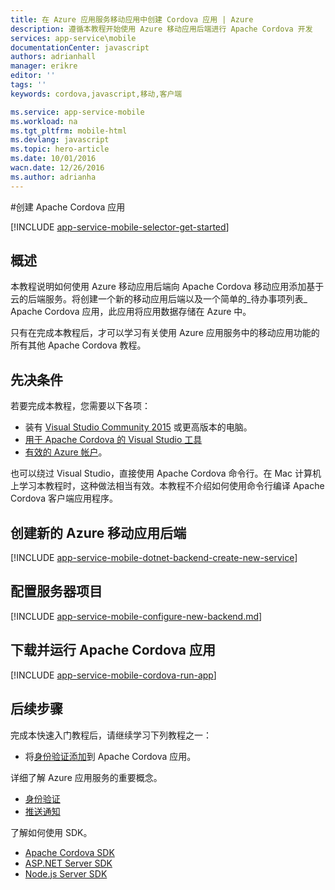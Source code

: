 ```yaml
---
title: 在 Azure 应用服务移动应用中创建 Cordova 应用 | Azure
description: 遵循本教程开始使用 Azure 移动应用后端进行 Apache Cordova 开发
services: app-service\mobile
documentationCenter: javascript
authors: adrianhall
manager: erikre
editor: ''
tags: ''
keywords: cordova,javascript,移动,客户端

ms.service: app-service-mobile
ms.workload: na
ms.tgt_pltfrm: mobile-html
ms.devlang: javascript
ms.topic: hero-article
ms.date: 10/01/2016
wacn.date: 12/26/2016
ms.author: adrianha
---
```


#创建 Apache Cordova 应用

[!INCLUDE [app-service-mobile-selector-get-started](../../includes/app-service-mobile-selector-get-started.md)]

## 概述

本教程说明如何使用 Azure 移动应用后端向 Apache Cordova 移动应用添加基于云的后端服务。将创建一个新的移动应用后端以及一个简单的_待办事项列表_ Apache Cordova 应用，此应用将应用数据存储在 Azure 中。

只有在完成本教程后，才可以学习有关使用 Azure 应用服务中的移动应用功能的所有其他 Apache Cordova 教程。

## 先决条件

若要完成本教程，您需要以下各项：

* 装有 [Visual Studio Community 2015] 或更高版本的电脑。
* [用于 Apache Cordova 的 Visual Studio 工具]
* [有效的 Azure 帐户](https://www.azure.cn/pricing/1rmb-trial/)。

也可以绕过 Visual Studio，直接使用 Apache Cordova 命令行。在 Mac 计算机上学习本教程时，这种做法相当有效。本教程不介绍如何使用命令行编译 Apache Cordova 客户端应用程序。

## 创建新的 Azure 移动应用后端
[!INCLUDE [app-service-mobile-dotnet-backend-create-new-service](../../includes/app-service-mobile-dotnet-backend-create-new-service.md)]

## 配置服务器项目

[!INCLUDE [app-service-mobile-configure-new-backend.md](../../includes/app-service-mobile-configure-new-backend.md)]

## 下载并运行 Apache Cordova 应用

[!INCLUDE [app-service-mobile-cordova-run-app](../../includes/app-service-mobile-cordova-run-app.md)]

## 后续步骤

完成本快速入门教程后，请继续学习下列教程之一：

* 将[身份验证添加]到 Apache Cordova 应用。

详细了解 Azure 应用服务的重要概念。

* [身份验证]
* [推送通知]

了解如何使用 SDK。

* [Apache Cordova SDK]
* [ASP.NET Server SDK]
* [Node.js Server SDK]

<!-- Images. -->

<!-- URLs -->
[Azure portal]: https://portal.azure.cn/
[Visual Studio Community 2015]: http://www.visualstudio.com/
[用于 Apache Cordova 的 Visual Studio 工具]: https://www.visualstudio.com/vs/cordova/
[身份验证添加]: ./app-service-mobile-cordova-get-started-users.md
[身份验证]: ./app-service-mobile-auth.md
[推送通知]: ../notification-hubs/notification-hubs-push-notification-overview.md
[Apache Cordova SDK]: ./app-service-mobile-cordova-how-to-use-client-library.md
[ASP.NET Server SDK]: ./app-service-mobile-dotnet-backend-how-to-use-server-sdk.md
[Node.js Server SDK]: ./app-service-mobile-node-backend-how-to-use-server-sdk.md

<!---HONumber=Mooncake_1219_2016-->